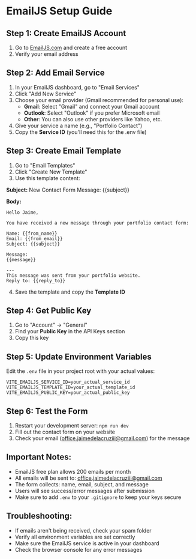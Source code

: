 # EmailJS Setup Guide

## Step 1: Create EmailJS Account
1. Go to [EmailJS.com](https://www.emailjs.com/) and create a free account
2. Verify your email address

## Step 2: Add Email Service
1. In your EmailJS dashboard, go to "Email Services"
2. Click "Add New Service"
3. Choose your email provider (Gmail recommended for personal use):
   - **Gmail**: Select "Gmail" and connect your Gmail account
   - **Outlook**: Select "Outlook" if you prefer Microsoft email
   - **Other**: You can also use other providers like Yahoo, etc.
4. Give your service a name (e.g., "Portfolio Contact")
5. Copy the **Service ID** (you'll need this for the .env file)

## Step 3: Create Email Template
1. Go to "Email Templates"
2. Click "Create New Template"
3. Use this template content:

**Subject:** New Contact Form Message: {{subject}}

**Body:**
```
Hello Jaime,

You have received a new message through your portfolio contact form:

Name: {{from_name}}
Email: {{from_email}}
Subject: {{subject}}

Message:
{{message}}

---
This message was sent from your portfolio website.
Reply to: {{reply_to}}
```

4. Save the template and copy the **Template ID**

## Step 4: Get Public Key
1. Go to "Account" → "General"
2. Find your **Public Key** in the API Keys section
3. Copy this key

## Step 5: Update Environment Variables
Edit the `.env` file in your project root with your actual values:

```env
VITE_EMAILJS_SERVICE_ID=your_actual_service_id
VITE_EMAILJS_TEMPLATE_ID=your_actual_template_id
VITE_EMAILJS_PUBLIC_KEY=your_actual_public_key
```

## Step 6: Test the Form
1. Restart your development server: `npm run dev`
2. Fill out the contact form on your website
3. Check your email (office.jaimedelacruziii@gmail.com) for the message

## Important Notes:
- EmailJS free plan allows 200 emails per month
- All emails will be sent to: office.jaimedelacruziii@gmail.com
- The form collects: name, email, subject, and message
- Users will see success/error messages after submission
- Make sure to add `.env` to your `.gitignore` to keep your keys secure

## Troubleshooting:
- If emails aren't being received, check your spam folder
- Verify all environment variables are set correctly
- Make sure the EmailJS service is active in your dashboard
- Check the browser console for any error messages
